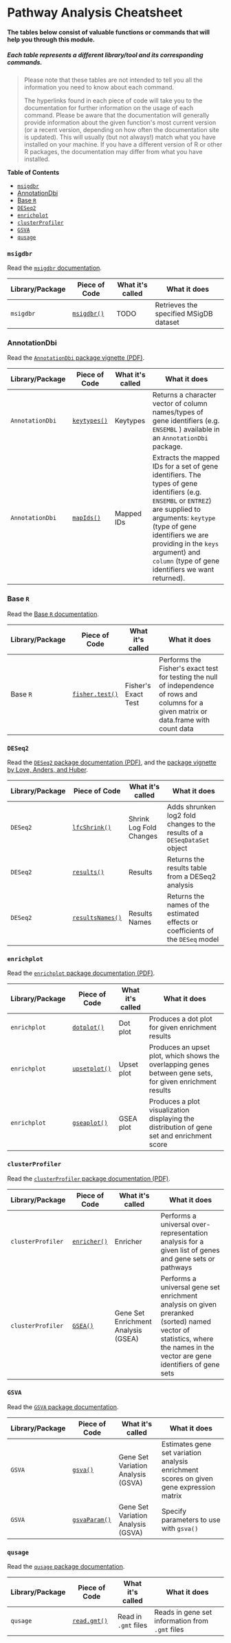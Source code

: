 # Pathway Analysis Cheatsheet

#### The tables below consist of valuable functions or commands that will help you through this module.
##### Each table represents a different library/tool and its corresponding commands.
> Please note that these tables are not intended to tell you all the information you need to know about each command.
>
> The hyperlinks found in each piece of code will take you to the documentation for further information on the usage of each command.
Please be aware that the documentation will generally provide information about the given function's most current version (or a recent version, depending on how often the documentation site is updated).
This will usually (but not always!) match what you have installed on your machine.
If you have a different version of R or other R packages, the documentation may differ from what you have installed.

<!-- START doctoc generated TOC please keep comment here to allow auto update -->
<!-- DON'T EDIT THIS SECTION, INSTEAD RE-RUN doctoc TO UPDATE -->
**Table of Contents**

- [`msigdbr`](#msigdbr)
- [AnnotationDbi](#annotationdbi)
- [Base `R`](#base-r)
- [`DESeq2`](#deseq2)
- [`enrichplot`](#enrichplot)
- [`clusterProfiler`](#clusterprofiler)
- [`GSVA`](#gsva)
- [`qusage`](#qusage)

<!-- END doctoc generated TOC please keep comment here to allow auto update -->

<div style="page-break-after: always;"></div>

### `msigdbr`

Read the [`msigdbr` documentation](https://rdrr.io/cran/msigdbr/f/README.md).

| Library/Package| Piece of Code| What it's called| What it does |
|----------------|--------------|-----------------|--------------|
| `msigdbr`| [`msigdbr()`](https://rdrr.io/cran/msigdbr/man/msigdbr.html)| TODO | Retrieves the specified MSigDB dataset |

### AnnotationDbi

Read the [`AnnotationDbi` package vignette (PDF)](http://bioconductor.org/packages/release/bioc/vignettes/AnnotationDbi/inst/doc/IntroToAnnotationPackages.pdf).

| Library/Package                                  | Piece of Code                               | What it's called                               | What it does                                                                                                                                   |
|-----------------------------------------|---------------------------------------------|-------------------------|------------------------------------------------------------------------|
| `AnnotationDbi`        | [`keytypes()`](https://rdrr.io/bioc/AnnotationDbi/man/AnnotationDb-class.html)      | Keytypes     | Returns a character vector of column names/types of gene identifiers (e.g. `ENSEMBL` ) available in an `AnnotationDbi` package.                                              |
| `AnnotationDbi`       | [`mapIds()`](https://rdrr.io/bioc/AnnotationDbi/man/AnnotationDb-class.html) | Mapped IDs       | Extracts the mapped IDs for a set of gene identifiers. The types of gene identifiers (e.g. `ENSEMBL` or `ENTREZ`) are supplied to arguments: `keytype` (type of gene identifiers we are providing in the `keys` argument) and  `column` (type of gene identifiers we want returned).                                 |

### Base `R`

Read the [Base `R` documentation](https://rdrr.io/r/).

|Library/Package|Piece of Code|What it's called| What it does|
|---------------|-------------|----------------|-------------|
| Base `R`| [`fisher.test()`](https://rdrr.io/r/stats/fisher.test.html)| Fisher's Exact Test | Performs the Fisher's exact test for testing the null of independence of rows and columns for a given matrix or data.frame with count data |

<div style="page-break-after: always;"></div>

### `DESeq2`

Read the [`DESeq2` package documentation (PDF)](https://www.bioconductor.org/packages/release/bioc/manuals/DESeq2/man/DESeq2.pdf), and the [package vignette by Love, Anders, and Huber](https://bioconductor.org/packages/release/bioc/vignettes/DESeq2/inst/doc/DESeq2.html).

| Library/Package               | Piece of Code                                                 | What it's called      | What it does                                                             |
|-------------------------------|--------------------------------------------------------------|--------------------------------|--------------------------------------------------------------------------|
| `DESeq2`                | [`lfcShrink()`](https://rdrr.io/bioc/DESeq2/man/lfcShrink.html)            | Shrink Log Fold Changes                                        | Adds shrunken log2 fold changes to the results of a `DESeqDataSet` object                         |
| `DESeq2`                | [`results()`](https://rdrr.io/bioc/DESeq2/man/results.html)             | Results                                         | Returns the results table from a DESeq2 analysis                         |
| `DESeq2`                | [`resultsNames()`](https://rdrr.io/bioc/DESeq2/man/results.html)            | Results Names                                        | Returns the names of the estimated effects or coefficients of the `DESeq` model                         |

### `enrichplot`

Read the [`enrichplot` package documentation (PDF)](https://bioconductor.org/packages/devel/bioc/manuals/enrichplot/man/enrichplot.pdf).

| Library/Package               | Piece of Code                                                 | What it's called      | What it does                                                             |
|-------------------------------|--------------------------------------------------------------|--------------------------------|--------------------------------------------------------------------------|
| `enrichplot`                | [`dotplot()`](https://yulab-smu.github.io/clusterProfiler-book/chapter12.html#dot-plot)             | Dot plot                                         | Produces a dot plot for given enrichment results                         |
| `enrichplot`                | [`upsetplot()`](https://yulab-smu.github.io/clusterProfiler-book/chapter12.html#upset-plot)             | Upset plot                                       | Produces an upset plot, which shows the overlapping genes between gene sets, for given enrichment results                      |
| `enrichplot`                | [`gseaplot()`](https://yulab-smu.github.io/clusterProfiler-book/chapter12.html#running-score-and-preranked-list-of-gsea-result)             | GSEA plot                                       | Produces a plot visualization displaying the distribution of gene set and enrichment score                      |

### `clusterProfiler`

Read the [`clusterProfiler` package documentation (PDF)](https://www.bioconductor.org/packages/release/bioc/manuals/clusterProfiler/man/clusterProfiler.pdf).

| Library/Package               | Piece of Code                                                 | What it's called      | What it does                                                             |
|-------------------------------|--------------------------------------------------------------|--------------------------------|--------------------------------------------------------------------------|
| `clusterProfiler`                | [`enricher()`](https://rdrr.io/bioc/clusterProfiler/man/enricher.html)             | Enricher                                         | Performs a universal over-representation analysis for a given list of genes and gene sets or pathways             |
| `clusterProfiler`                | [`GSEA()`](https://rdrr.io/bioc/clusterProfiler/man/GSEA.html)             | Gene Set Enrichment Analysis (GSEA)                                         | Performs a universal gene set enrichment analysis on given preranked (sorted) named vector of statistics, where the names in the vector are gene identifiers of gene sets                     |

<div style="page-break-after: always;"></div>

### `GSVA`

Read the [`GSVA` package documentation](https://www.bioconductor.org/packages/release/bioc/vignettes/GSVA/inst/doc/GSVA.html).

| Library/Package               | Piece of Code                                                 | What it's called      | What it does                                                             |
|-------------------------------|--------------------------------------------------------------|--------------------------------|--------------------------------------------------------------------------|
| `GSVA`                | [`gsva()`](https://rdrr.io/github/rcastelo/GSVA/man/gsva.html)             | Gene Set Variation Analysis (GSVA)                                         | Estimates gene set variation analysis enrichment scores on given gene expression matrix                       |
| `GSVA`                | [`gsvaParam()`](https://rdrr.io/github/rcastelo/GSVA/man/gsvaParam-class.html)             | Gene Set Variation Analysis (GSVA)                                         | Specify parameters to use with `gsva()`               |


### `qusage`

Read the [`qusage` package documentation](https://rdrr.io/bioc/qusage/man/qusage.html).

| Library/Package|Piece of Code| What it's called| What it does  |
|----------------|-------------|-----------------|---------------|
| `qusage` | [`read.gmt()`](https://rdrr.io/bioc/qusage/man/read.gmt.html) | Read in `.gmt` files | Reads in gene set information from `.gmt` files |
